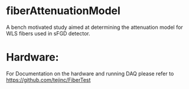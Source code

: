 # fiberAttenuationModel
A bench motivated study aimed at determining the attenuation model for WLS fibers used in sFGD detector. 

# Hardware:
For Documentation on the hardware and running DAQ please refer to https://github.com/tejinc/FiberTest
